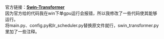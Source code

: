 官方链接：**[Swin-Transformer](https://github.com/microsoft/Swin-Transformer)**  
因为官方给的代码我在win下单gpu运行会报错，所以我修改了一些代码使其能够运行。  
将main.py、config.py和lr_scheduler.py替换原文件就行，swin_transformer.py里加了一些注释。

